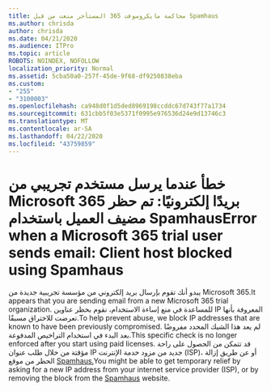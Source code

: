 ```yaml
---
title: محاكمة مايكروسوفت 365 المستأجر منعت من قبل Spamhaus
ms.author: chrisda
author: chrisda
ms.date: 04/21/2020
ms.audience: ITPro
ms.topic: article
ROBOTS: NOINDEX, NOFOLLOW
localization_priority: Normal
ms.assetid: 5cba50a0-257f-45de-9f68-df9250838eba
ms.custom:
- "255"
- "3100003"
ms.openlocfilehash: ca948d0f1d5ded8969198ccddc67d743f77a1734
ms.sourcegitcommit: 631cbb5f03e5371f0995e976536d24e9d13746c3
ms.translationtype: MT
ms.contentlocale: ar-SA
ms.lasthandoff: 04/22/2020
ms.locfileid: "43759859"
---
```

# <a name="error-when-a-microsoft-365-trial-user-sends-email-client-host-blocked-using-spamhaus"></a><span data-ttu-id="74088-102">خطأ عندما يرسل مستخدم تجريبي من Microsoft 365 بريدًا إلكترونيًا: تم حظر مضيف العميل باستخدام Spamhaus</span><span class="sxs-lookup"><span data-stu-id="74088-102">Error when a Microsoft 365 trial user sends email: Client host blocked using Spamhaus</span></span>

<span data-ttu-id="74088-103">يبدو أنك تقوم بإرسال بريد إلكتروني من مؤسسة تجريبية جديدة من Microsoft 365.</span><span class="sxs-lookup"><span data-stu-id="74088-103">It appears that you are sending email from a new Microsoft 365 trial organization.</span></span> <span data-ttu-id="74088-104">للمساعدة في منع إساءة الاستخدام، نقوم بحظر عناوين IP المعروفة بأنها تعرضت للاختراق مسبقًا.</span><span class="sxs-lookup"><span data-stu-id="74088-104">To help prevent abuse, we block IP addresses that are known to have been previously compromised.</span></span> <span data-ttu-id="74088-105">لم يعد هذا الشيك المحدد مفروضًا بعد البدء في استخدام التراخيص المدفوعة.</span><span class="sxs-lookup"><span data-stu-id="74088-105">This specific check is no longer enforced after you start using paid licenses.</span></span> <span data-ttu-id="74088-106">قد تتمكن من الحصول على راحة مؤقتة من خلال طلب عنوان IP جديد من مزود خدمة الإنترنت (ISP)، أو عن طريق إزالة الحظر من موقع [Spamhaus.](https://go.microsoft.com/fwlink/p/?linkid=123245)</span><span class="sxs-lookup"><span data-stu-id="74088-106">You might be able to get temporary relief by asking for a new IP address from your internet service provider (ISP), or by removing the block from the [Spamhaus](https://go.microsoft.com/fwlink/p/?linkid=123245) website.</span></span>
